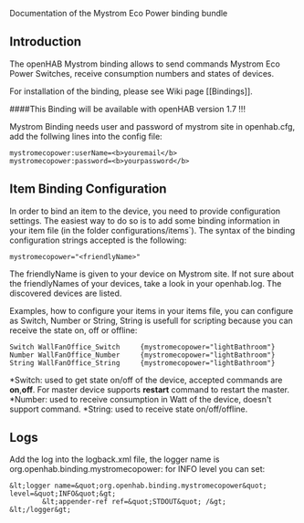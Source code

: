 Documentation of the Mystrom Eco Power binding bundle

## Introduction

The openHAB Mystrom binding allows to send commands Mystrom Eco Power Switches, 
receive consumption numbers and states of devices.

For installation of the binding, please see Wiki page [[Bindings]].

####This Binding will be available with openHAB version 1.7 !!!

Mystrom Binding needs user and password of mystrom site in openhab.cfg, add the follwing lines into the config file:

	mystromecopower:userName=<b>youremail</b>
	mystromecopower:password=<b>yourpassword</b>

## Item Binding Configuration

In order to bind an item to the device, you need to provide configuration settings. The easiest way to do so is to add some binding information in your item file (in the folder configurations/items`). The syntax of the binding configuration strings accepted is the following:

    mystromecopower="<friendlyName>"

The friendlyName is given to your device on Mystrom site.
If not sure about the friendlyNames of your devices, take a look in your openhab.log. The discovered devices are listed.

Examples, how to configure your items in your items file, you can configure as Switch, Number or String, 
String is usefull for scripting because you can receive the state on, off or offline:

    Switch WallFanOffice_Switch 	{mystromecopower="lightBathroom"}
    Number WallFanOffice_Number 	{mystromecopower="lightBathroom"}
    String WallFanOffice_String 	{mystromecopower="lightBathroom"}					

*Switch: used to get state on/off of the device, accepted commands are <b>on</b>,<b>off</b>. For master device supports <b>restart</b> command to restart the master.
*Number: used to receive consumption in Watt of the device, doesn't support command.
*String: used to receive state on/off/offline.

## Logs
Add the log into the logback.xml file, the logger name is org.openhab.binding.mystromecopower:
for INFO level you can set:

	&lt;logger name=&quot;org.openhab.binding.mystromecopower&quot; level=&quot;INFO&quot;&gt;
			&lt;appender-ref ref=&quot;STDOUT&quot; /&gt;
	&lt;/logger&gt;
